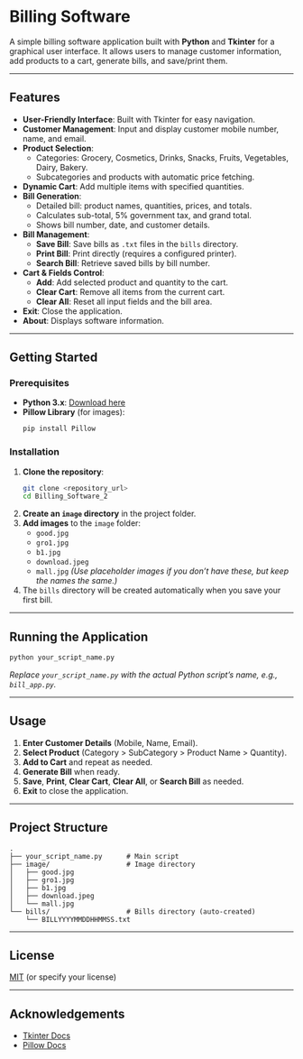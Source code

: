 # Billing Software

A simple billing software application built with **Python** and **Tkinter** for a graphical user interface. It allows users to manage customer information, add products to a cart, generate bills, and save/print them.

---

## Features

- **User-Friendly Interface**: Built with Tkinter for easy navigation.
- **Customer Management**: Input and display customer mobile number, name, and email.
- **Product Selection**: 
    - Categories: Grocery, Cosmetics, Drinks, Snacks, Fruits, Vegetables, Dairy, Bakery.
    - Subcategories and products with automatic price fetching.
- **Dynamic Cart**: Add multiple items with specified quantities.
- **Bill Generation**:
    - Detailed bill: product names, quantities, prices, and totals.
    - Calculates sub-total, 5% government tax, and grand total.
    - Shows bill number, date, and customer details.
- **Bill Management**:
    - **Save Bill**: Save bills as `.txt` files in the `bills` directory.
    - **Print Bill**: Print directly (requires a configured printer).
    - **Search Bill**: Retrieve saved bills by bill number.
- **Cart & Fields Control**:
    - **Add**: Add selected product and quantity to the cart.
    - **Clear Cart**: Remove all items from the current cart.
    - **Clear All**: Reset all input fields and the bill area.
- **Exit**: Close the application.
- **About**: Displays software information.

---

## Getting Started

### Prerequisites

- **Python 3.x**: [Download here](https://www.python.org/downloads/)
- **Pillow Library** (for images):
    ```bash
    pip install Pillow
    ```

### Installation

1. **Clone the repository**:
    ```bash
    git clone <repository_url>
    cd Billing_Software_2
    ```
2. **Create an `image` directory** in the project folder.
3. **Add images** to the `image` folder:
    - `good.jpg`
    - `gro1.jpg`
    - `b1.jpg`
    - `download.jpeg`
    - `mall.jpg`
    *(Use placeholder images if you don’t have these, but keep the names the same.)*
4. The `bills` directory will be created automatically when you save your first bill.

---

## Running the Application

```bash
python your_script_name.py
```
*Replace `your_script_name.py` with the actual Python script’s name, e.g., `bill_app.py`.*

---

## Usage

1. **Enter Customer Details** (Mobile, Name, Email).
2. **Select Product** (Category > SubCategory > Product Name > Quantity).
3. **Add to Cart** and repeat as needed.
4. **Generate Bill** when ready.
5. **Save**, **Print**, **Clear Cart**, **Clear All**, or **Search Bill** as needed.
6. **Exit** to close the application.

---

## Project Structure

```
.
├── your_script_name.py      # Main script
├── image/                   # Image directory
│   ├── good.jpg
│   ├── gro1.jpg
│   ├── b1.jpg
│   ├── download.jpeg
│   └── mall.jpg
└── bills/                   # Bills directory (auto-created)
    └── BILLYYYYMMDDHHMMSS.txt
```

---

## License

[MIT](LICENSE) (or specify your license)

---

## Acknowledgements

- [Tkinter Docs](https://docs.python.org/3/library/tkinter.html)
- [Pillow Docs](https://pillow.readthedocs.io/en/stable/)
